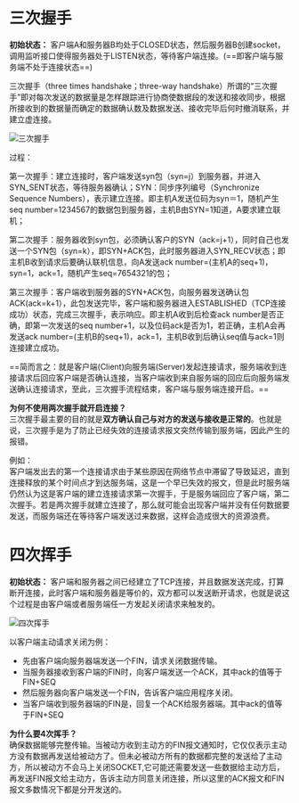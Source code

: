 # 三次握手
**初始状态：** 客户端A和服务器B均处于CLOSED状态，然后服务器B创建socket，调用监听接口使得服务器处于LISTEN状态，等待客户端连接。(==即客户端与服务端不处于连接状态==)

三次握手（three times handshake；three-way handshake）所谓的“三次握手”即对每次发送的数据量是怎样跟踪进行协商使数据段的发送和接收同步，根据所接收到的数据量而确定的数据确认数及数据发送、接收完毕后何时撤消联系，并建立虚连接。

![三次握手](https://note.youdao.com/yws/api/personal/file/2CCD1ECDCBFF4F5FAE3A46685D7E87AB?method=download&shareKey=57f408efb447f49bb05e9d0eb893a06a)

过程：

第一次握手：建立连接时，客户端发送syn包（syn=j）到服务器，并进入SYN_SENT状态，等待服务器确认；SYN：同步序列编号（Synchronize Sequence Numbers），表示建立连接。即主机A发送位码为syn＝1，随机产生seq number=1234567的数据包到服务器，主机B由SYN=1知道，A要求建立联机；

第二次握手：服务器收到syn包，必须确认客户的SYN（ack=j+1），同时自己也发送一个SYN包（syn=k），即SYN+ACK包，此时服务器进入SYN_RECV状态；即主机B收到请求后要确认联机信息，向A发送ack number=(主机A的seq+1)，syn=1，ack=1，随机产生seq=7654321的包；

第三次握手：客户端收到服务器的SYN+ACK包，向服务器发送确认包ACK(ack=k+1），此包发送完毕，客户端和服务器进入ESTABLISHED（TCP连接成功）状态，完成三次握手，表示响应。即主机A收到后检查ack number是否正确，即第一次发送的seq number+1，以及位码ack是否为1，若正确，主机A会再发送ack number=(主机B的seq+1)，ack=1，主机B收到后确认seq值与ack=1则连接建立成功。

==简而言之：就是客户端(Client)向服务端(Server)发起连接请求，服务端收到连接请求后回应客户端是否确认连接，当客户端收到来自服务端的回应后向服务端发送确认连接请求，至此，三次握手流程结束，客户端与服务端连接开启。==

**为何不使用两次握手就开启连接？**  
三次握手最主要的目的就是**双方确认自己与对方的发送与接收是正常的**。也就是说，三次握手是为了防止已经失效的连接请求报文突然传输到服务端，因此产生的报错。

例如：  
客户端发出去的第一个连接请求由于某些原因在网络节点中滞留了导致延迟，直到连接释放的某个时间点才到达服务端，这是一个早已失效的报文，但是此时服务端仍然认为这是客户端的建立连接请求第一次握手，于是服务端回应了客户端，第二次握手。若是两次握手就建立连接了，那么就可能会出现客户端并没有任何数据要发送，而服务端还在等待客户端发送过来数据，这样会造成很大的资源浪费。

# 四次挥手
**初始状态：** 客户端和服务器之间已经建立了TCP连接，并且数据发送完成，打算断开连接，此时客户端和服务器是等价的，双方都可以发送断开请求，也就是说这个过程是由客户端或者服务端任一方发起关闭请求来触发的。

![四次挥手](https://note.youdao.com/yws/api/personal/file/2A244FA3167D4163A4D15ABF5399A2E7?method=download&shareKey=f0466806966ff82a84074c3c8597bc6a)

以客户端主动请求关闭为例：

+ 先由客户端向服务器端发送一个FIN，请求关闭数据传输。
+ 当服务器接收到客户端的FIN时，向客户端发送一个ACK，其中ack的值等于FIN+SEQ
+ 然后服务器向客户端发送一个FIN，告诉客户端应用程序关闭。
+ 当客户端收到服务器端的FIN是，回复一个ACK给服务器端。其中ack的值等于FIN+SEQ

**为什么要4次挥手？**  
确保数据能够完整传输。当被动方收到主动方的FIN报文通知时，它仅仅表示主动方没有数据再发送给被动方了。但未必被动方所有的数据都完整的发送给了主动方，所以被动方不会马上关闭SOCKET,它可能还需要发送一些数据给主动方后，再发送FIN报文给主动方，告诉主动方同意关闭连接，所以这里的ACK报文和FIN报文多数情况下都是分开发送的。
